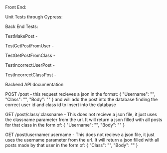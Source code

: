 Front End:


Unit Tests through Cypress: 

Back End Tests:

TestMakePost -

TestGetPostFromUser - 

TestGetPostFromClass - 

TestIncorrectUserPost - 

TestIncorrectClassPost - 

Backend API documentation

POST /post - this request recieves a json in the format:
{
		"Username": "",
		"Class": "",
		"Body": ""
}
and will add the post into the database finding the correct user id and class id to insert into the database

GET /post/class/:classname - This does not recieve a json file, it just uses the classname parameter from the
url. It will return a json filled with all posts for that class in the form of:
{
    	"Username": "",
		"Body": ""
}

GET /post/username/:username - This does not recieve a json file, it just uses the username parameter from the
url. It will return a json filled with all posts made by that user in the form of:
{
    	"Class": "",
		"Body": ""
}